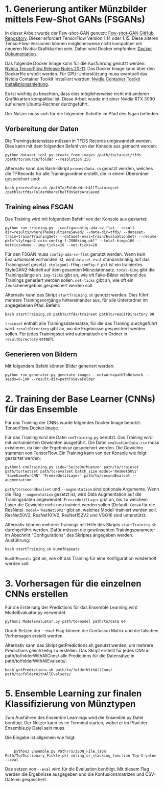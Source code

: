 # 1. Generierung antiker Münzbilder mittels Few-Shot GANs (FSGANs)

In dieser Arbeit wurde der Few-shot-GAN genutzt: [Few-shot-GAN GitHub Repository](https://github.com/e-271/few-shot-gan/tree/master). Dieser erfordert TensorFlow Version 1.14 oder 1.15. Diese älteren TensorFlow-Versionen können möglicherweise nicht kompatibel mit neueren Nvidia-Grafikkarten sein. Daher wird Docker empfohlen: [Docker Dokumentation](https://docs.docker.com).

Das folgende Docker Image kann für die Ausführung genutzt werden: [Nvidia TensorFlow Release Notes 20-11](https://docs.nvidia.com/deeplearning/frameworks/tensorflow-release-notes/rel_20-11.html#rel_20-11). Das Docker Image kann über den Dockerfile erstellt werden. Für GPU-Unterstützung muss eventuell das Nvidia Container Toolkit installiert werden: [Nvidia Container Toolkit Installationsanleitung](https://docs.nvidia.com/datacenter/cloud-native/container-toolkit/latest/install-guide.html).

Es ist wichtig zu beachten, dass dies möglicherweise nicht mit anderen Grafikkarten kompatibel ist. Diese Arbeit wurde mit einer Nvidia RTX 3090 auf einem Ubuntu-Rechner durchgeführt.

Der Nutzer muss sich für die folgenden Schritte im Pfad des fsgan befinden.

## Vorbereitung der Daten

Die Trainingsdatensätze müssen in TFDS Records umgewandelt werden. Dies kann mit dem folgenden Befehl von der Konsole aus gemacht werden:

    python dataset_tool.py create_from_images /path/to/target/tfds /path/to/source/folder --resolution 256

Alternativ kann das Bash-Skript `processData.sh` genutzt werden, welches die TFRecords für alle Trainingsordner erstellt, die in einem Überordner gespeichert sind:

    bash processData.sh /pathTo/FolderWithAllTrainingset /pathTo/tfds/FolderWhereTheTfdsSetsAreSaved


## Training eines FSGAN

Das Training wird mit folgendem Befehl von der Konsole aus gestartet:

    python run_training.py --config=config-ada-sv-flat --result-dir=results/whereTheResultsAreSaved/ --data-dir=tfds/ --dataset-train=train/TrainingSet/ --dataset-eval=train/EvaluationSet/ --resume-pkl="stylegan2-coin-config-f-2800kimg.pkl" --total-kimg=100 --metrics=None --img-ticks=10 --net-ticks=20


Für den FSGAN muss `config-ada-sv-flat` genutzt werden. Wenn kein Evaluationsset vorhanden ist, wird `dataset-eval` standardmäßig auf das Trainingsset gesetzt. `stylegan2-ffhq-config-f.pkl` ist ein trainiertes StyleGAN2-Modell auf dem gesamten Münzdatensatz. `total-kimg` gibt die Trainingslänge an. `img-ticks` gibt an, wie oft Fake-Bilder während des Trainings generiert werden sollen. `net-ticks` gibt an, wie oft ein Zwischenergebnis gespeichert werden soll.

Alternativ kann das Skript `startTraining.sh` genutzt werden. Dies führt mehrere Trainingsvorgänge hintereinander aus, für alle Unterordner im angegebenen Pfad. Befehl:
    
    bash startTraining.sh pathTo/tfds/trainset pathTo/resultDirectory 80


`trainset` enthält alle Trainingsdatensätze, für die das Training durchgeführt wird. `resultDirectory` gibt an, wo die Ergebnisse gespeichert werden sollen. Für jedes Trainingsset wird automatisch ein Ordner in `resultDirectory` erstellt.

## Generieren von Bildern

Mit folgendem Befehl können Bilder generiert werden:

    python run_generator.py generate-images --network=pathToNetwork --seeds=0-100 --result-dir=pathToSaveFolder


# 2. Training der Base Learner (CNNs) für das Ensemble

Für das Training der CNNs wurde folgendes Docker Image benutzt: [TensorFlow Docker Image](https://hub.docker.com/layers/tensorflow/tensorflow/2.10.0-gpu/images/sha256-3aeb6a5489ad8221d79ab50ec09e0b09afc483dfdb4b868ea38cfb9335269049?context=explore).

Für das Training wird die Datei `cnnTraining.py` benutzt. Das Training wird mit vortrainierten Gewichten ausgeführt. Die Datei `evaluationData.csv` muss existieren, da hier die Ergebnisse gespeichert werden. Die Gewichte stammen von TensorFlow. Ein Training kann von der Konsole wie folgt gestartet werden:

    python3 cnnTraining.py side='SeiteDerMuenze' path/to/trainset path/to/testset path/to/evalset batch_size model='ResNet50V2' 'SaveNameForCNN' 'FreezeUntilLayer' path/to/secondEvalset --augmentation


`path/to/secondEvalset` und `--augmentation` sind optionale Argumente. Wenn die Flag `--augmentation` gesetzt ist, wird Data Augmentation auf die Trainingsdaten angewendet. `FreezeUntilLayer` gibt an, bis zu welchem Layer die Gewichte nicht neu trainiert werden sollen (Default: `Conv4` für die ResNets). `model='ResNet50V2'` gibt an, welches Modell trainiert werden soll. ResNet50V2, ResNet101V2, ResNet152V2 und VGG16 sind unterstützt.

Alternativ können mehrere Trainings mit Hilfe des Skripts `startTraining.sh` durchgeführt werden. Dafür müssen die gewünschten Trainingsparameter im Abschnitt "Configurations" des Skriptes angegeben werden. Ausführung:

    bash startTraining.sh NumOfRepeats

`NumOfRepeats` gibt an, wie oft das Training für eine Konfiguration wiederholt werden soll.


# 3. Vorhersagen für die einzelnen CNNs erstellen

Für die Erstellung der Predictions für das Ensemble Learning wird ModelEvaluator.py verwendet:

    python3 ModelEvaluator.py path/to/model path/to/data 64

Durch Setzen der --eval-Flag können die Confusion Matrix und die falschen Vorhersagen erstellt werden.

Alternativ kann das Skript getPredictions.sh genutzt werden, um mehrere Predictions gleichzeitig zu erstellen. Das Skript erstellt für jedes CNN in path/to/folderWithAllCnns/ alle Predictions für die Datensätze in path/to/folderWithAllEvalsets/:

    bash getPredictions.sh path/to/folderWithAllCnns/ path/to/folderWithAllEvalsets/

# 5. Ensemble Learning zur finalen Klassifizierung von Münztypen 
Zum Ausführen des Ensemble Learnings wird die
Ensemble.py Datei benötigt.
Der Nutzer kann es im Terminal starten, wobei er im Pfad der Ensemble.py Datei sein muss.

Die Eingabe ist allgemein wie folgt:
##
        python3 Ensemble.py Path/To/JSON_File.json Path/To/Dictionary_Pickle.pkl voting_or_stacking_function Top-X-value --eval
Das setzen von `--eval` wird für die Evaluation benötigt. Mit diesem Flag werden die Ergebnisse ausgegeben und die Konfusionsmatrizen und CSV-Dateien gespeichert.



